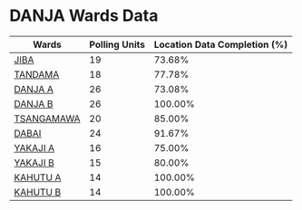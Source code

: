 
# DANJA Wards Data

| Wards | Polling Units | Location Data Completion (%) |
| ---- | ----- | ------- |
| [JIBA](./wards/4905-jiba) | 19 | 73.68% |
| [TANDAMA](./wards/4906-tandama) | 18 | 77.78% |
| [DANJA A](./wards/4907-danja-a) | 26 | 73.08% |
| [DANJA B](./wards/4908-danja-b) | 26 | 100.00% |
| [TSANGAMAWA](./wards/4909-tsangamawa) | 20 | 85.00% |
| [DABAI](./wards/4910-dabai) | 24 | 91.67% |
| [YAKAJI A](./wards/4911-yakaji-a) | 16 | 75.00% |
| [YAKAJI B](./wards/4912-yakaji-b) | 15 | 80.00% |
| [KAHUTU A](./wards/4913-kahutu-a) | 14 | 100.00% |
| [KAHUTU B](./wards/4914-kahutu-b) | 14 | 100.00% |




